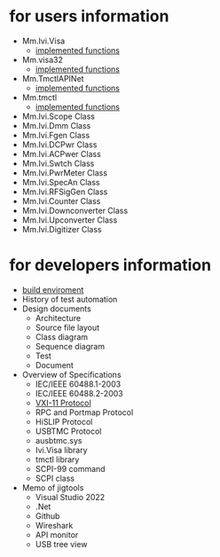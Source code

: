 # for users information
- Mm.Ivi.Visa
  - [implemented functions](https://mitakamakers.github.io/Ivi.Visa/Ivi.Visa/)
- Mm.visa32
  - [implemented functions](https://mitakamakers.github.io/Ivi.Visa/visa32/)
- Mm.TmctlAPINet
  - [implemented functions](https://mitakamakers.github.io/Ivi.Visa/TmctlAPINet/)
- Mm.tmctl
  - [implemented functions](https://mitakamakers.github.io/Ivi.Visa/tmctl/)
- Mm.Ivi.Scope Class
- Mm.Ivi.Dmm Class
- Mm.Ivi.Fgen Class
- Mm.Ivi.DCPwr Class
- Mm.Ivi.ACPwer Class
- Mm.Ivi.Swtch Class
- Mm.Ivi.PwrMeter Class
- Mm.Ivi.SpecAn Class
- Mm.Ivi.RFSigGen Class
- Mm.Ivi.Counter Class
- Mm.Ivi.Downconverter Class
- Mm.Ivi.Upconverter Class
- Mm.Ivi.Digitizer Class

# for developers information
- [build enviroment](https://mitakamakers.github.io/Ivi.Visa/ja/DEVELOPPERS.html)
- History of test automation
- Design documents
  - Architecture
  - Source file layout
  - Class diagram
  - Sequence diagram
  - Test
  - Document
- Overview of Specifications
  - IEC/IEEE 60488.1-2003
  - IEC/IEEE 60488.2-2003
  - [VXI-11 Protocol](https://qiita.com/MitakaMakers/items/ee837fd1b8f43e464856)
  - RPC and Portmap Protocol
  - HiSLIP Protocol
  - USBTMC Protocol
  - ausbtmc.sys
  - Ivi.Visa library
  - tmctl library
  - SCPI-99 command
  - SCPI class
- Memo of jigtools
  - Visual Studio 2022
  - .Net
  - Github
  - Wireshark
  - API monitor
  - USB tree view
